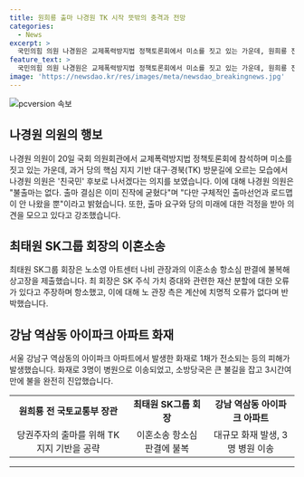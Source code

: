 ```yaml
---
title: 원희룡 출마 나경원 TK 시작 뜻밖의 충격과 전망
categories:
  - News
excerpt: >
  국민의힘 의원 나경원은 교제폭력방지법 정책토론회에서 미소를 짓고 있는 가운데, 원희룡 전 국토교통부 장관의 출마 선언으로 당의 핵심을 공략하고 있는 것으로 나타났다. 나경원 의원은 출마 결심을 굳히고 있으며, 구체적인 출마 선언과 로드맵은 미정이지만 민심을 모으고 의견을 듣고 있다고 밝혔다. 또한, SK그룹 회장 최태원의 이혼소송 항소심 판결에 불복해 상고장을 제출한 것과 강남 아파트 화재로 인한 3명의 부상 등의 재난 소식도 전해졌다.
feature_text: >
  국민의힘 의원 나경원은 교제폭력방지법 정책토론회에서 미소를 짓고 있는 가운데, 원희룡 전 국토교통부 장관의 출마 선언으로 당의 핵심을 공략하고 있는 것으로 나타났다. 나경원 의원은 출마 결심을 굳히고 있으며, 구체적인 출마 선언과 로드맵은 미정이지만 민심을 모으고 의견을 듣고 있다고 밝혔다. 또한, SK그룹 회장 최태원의 이혼소송 항소심 판결에 불복해 상고장을 제출한 것과 강남 아파트 화재로 인한 3명의 부상 등의 재난 소식도 전해졌다.
image: 'https://newsdao.kr/res/images/meta/newsdao_breakingnews.jpg'
---
```


<p><img src="https://newsdao.kr/res/images/meta/newsdao_breakingnews.jpg" alt="pcversion 속보" /></p>

<h2 data-ke-size="size26">나경원 의원의 행보</h2>

<p data-ke-size="size16">나경원 의원이 20일 국회 의원회관에서 교제폭력방지법 정책토론회에 참석하며 미소를 짓고 있는 가운데, 과거 당의 핵심 지지 기반 대구·경북(TK) 방문길에 오르는 모습에서 나경원 의원은 '친국민' 후보로 나서겠다는 의지를 보였습니다. 이에 대해 나경원 의원은 "불출마는 없다. 출마 결심은 이미 진작에 굳혔다"며 "다만 구체적인 출마선언과 로드맵이 안 나왔을 뿐"이라고 밝혔습니다. 또한, 출마 요구와 당의 미래에 대한 걱정을 받아 의견을 모으고 있다고 강조했습니다.</p>

<h2 data-ke-size="size26">최태원 SK그룹 회장의 이혼소송</h2>

<p data-ke-size="size16">최태원 SK그룹 회장은 노소영 아트센터 나비 관장과의 이혼소송 항소심 판결에 불복해 상고장을 제출했습니다. 최 회장은 SK 주식 가치 증대와 관련한 재산 분할에 대한 오류가 있다고 주장하며 항소했고, 이에 대해 노 관장 측은 계산에 치명적 오류가 없다며 반박했습니다.</p>

<h2 data-ke-size="size26">강남 역삼동 아이파크 아파트 화재</h2>

<p data-ke-size="size16">서울 강남구 역삼동의 아이파크 아파트에서 발생한 화재로 1채가 전소되는 등의 피해가 발생했습니다. 화재로 3명이 병원으로 이송되었고, 소방당국은 큰 불길을 잡고 3시간여 만에 불을 완전히 진압했습니다.</p>

<table>
    <tbody>
        <tr>
            <td style="text-align: center; height: 17px;"><b>원희룡 전 국토교통부 장관</b></td>
            <td style="text-align: center; height: 17px;"><b>최태원 SK그룹 회장</b></td>
            <td style="text-align: center; height: 17px;"><b>강남 역삼동 아이파크 아파트</b></td>
        </tr>
        <tr>
            <td style="text-align: center; height: 17px;">당권주자의 출마를 위해 TK 지지 기반을 공략</td>
            <td style="text-align: center; height: 17px;">이혼소송 항소심 판결에 불복</td>
            <td style="text-align: center; height: 17px;">대규모 화재 발생, 3명 병원 이송</td>
        </tr>
    </tbody>
</table>

<p><hr></p>

